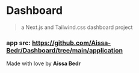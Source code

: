 # Dashboard
> a Next.js and Tailwind.css dashboard project

### app src: https://github.com/Aissa-Bedr/Dashboard/tree/main/application
Made with love by **Aissa Bedr**
